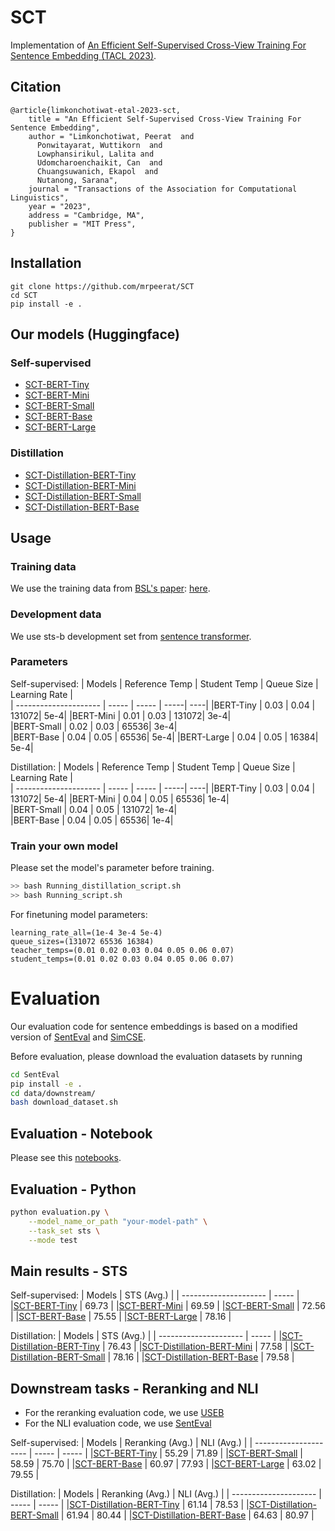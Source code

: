 # SCT
Implementation of [An Efficient Self-Supervised Cross-View Training For Sentence Embedding (TACL 2023)](https://github.com/mrpeerat/SCT/blob/main/An_Efficient_Self_supervised_Cross_View_Training_For_Unsupervised_Sentence_Embedding.pdf).

## Citation
```
@article{limkonchotiwat-etal-2023-sct,
    title = "An Efficient Self-Supervised Cross-View Training For Sentence Embedding",
    author = "Limkonchotiwat, Peerat  and
      Ponwitayarat, Wuttikorn  and
      Lowphansirikul, Lalita and
      Udomcharoenchaikit, Can  and
      Chuangsuwanich, Ekapol  and
      Nutanong, Sarana",
    journal = "Transactions of the Association for Computational Linguistics",
    year = "2023",
    address = "Cambridge, MA",
    publisher = "MIT Press",
}
```

## Installation
```
git clone https://github.com/mrpeerat/SCT
cd SCT
pip install -e .
``` 

## Our models (Huggingface)
### Self-supervised
- [SCT-BERT-Tiny](https://huggingface.co/mrp/SCT_BERT_Tiny)
- [SCT-BERT-Mini](https://huggingface.co/mrp/SCT_BERT_Mini)
- [SCT-BERT-Small](https://huggingface.co/mrp/SCT_BERT_Small)
- [SCT-BERT-Base](https://huggingface.co/mrp/SCT_BERT_Base)
- [SCT-BERT-Large](https://huggingface.co/mrp/SCT_BERT_Large)
### Distillation
- [SCT-Distillation-BERT-Tiny](https://huggingface.co/mrp/SCT_Distillation_BERT_Small)
- [SCT-Distillation-BERT-Mini](https://huggingface.co/mrp/SCT_Distillation_BERT_Mini)
- [SCT-Distillation-BERT-Small](https://huggingface.co/mrp/SCT_Distillation_BERT_Small)
- [SCT-Distillation-BERT-Base](https://huggingface.co/mrp/SCT_Distillation_BERT_Base)


## Usage
### Training data
We use the training data from [BSL's paper](https://aclanthology.org/2021.acl-long.402.pdf): [here](https://drive.google.com/file/d/1HeqsEChDr7i_kxbdJvmVaRMSFKDRnFBY/view?usp=sharing).

### Development data
We use sts-b development set from [sentence transformer](https://sbert.net/datasets/stsbenchmark.tsv.gz).

### Parameters
Self-supervised:
| Models  | Reference Temp | Student Temp | Queue Size | Learning Rate |   
| --------------------- | ----- | ----- | -----| ----|
|BERT-Tiny              | 0.03  | 0.04  | 131072| 5e-4|
|BERT-Mini              | 0.01  | 0.03  | 131072| 3e-4|  
|BERT-Small             | 0.02  | 0.03  | 65536| 3e-4|  
|BERT-Base              | 0.04  | 0.05  | 65536| 5e-4| 
|BERT-Large             | 0.04  | 0.05  | 16384| 5e-4| 

Distillation:
| Models  | Reference Temp | Student Temp | Queue Size | Learning Rate |   
| --------------------- | ----- | ----- | -----| ----|
|BERT-Tiny              | 0.03  | 0.04  | 131072| 5e-4|
|BERT-Mini              | 0.04  | 0.05  | 65536| 1e-4|  
|BERT-Small             | 0.04  | 0.05  | 131072| 1e-4|  
|BERT-Base              | 0.04  | 0.05  | 65536| 1e-4| 

### Train your own model
Please set the model's parameter before training.
```bash
>> bash Running_distillation_script.sh
>> bash Running_script.sh
```

For finetuning model parameters: 
```
learning_rate_all=(1e-4 3e-4 5e-4)
queue_sizes=(131072 65536 16384)
teacher_temps=(0.01 0.02 0.03 0.04 0.05 0.06 0.07)
student_temps=(0.01 0.02 0.03 0.04 0.05 0.06 0.07)
```

# Evaluation
Our evaluation code for sentence embeddings is based on a modified version of [SentEval](https://github.com/facebookresearch/SentEval) and [SimCSE](https://github.com/princeton-nlp/SimCSE).

Before evaluation, please download the evaluation datasets by running
```bash
cd SentEval
pip install -e .
cd data/downstream/
bash download_dataset.sh
```

## Evaluation - Notebook
Please see this [notebooks](https://github.com/mrpeerat/SCT/blob/main/notebook/STS_eval.ipynb).

## Evaluation - Python
```bash
python evaluation.py \
    --model_name_or_path "your-model-path" \
    --task_set sts \
    --mode test
```

## Main results - STS
Self-supervised:
| Models  | STS (Avg.) | 
| --------------------- | ----- |
|[SCT-BERT-Tiny](https://huggingface.co/mrp/SCT_BERT_Tiny)              | 69.73  | 
|[SCT-BERT-Mini](https://huggingface.co/mrp/SCT_BERT_Mini)              | 69.59  | 
|[SCT-BERT-Small](https://huggingface.co/mrp/SCT_BERT_Small)             | 72.56  | 
|[SCT-BERT-Base](https://huggingface.co/mrp/SCT_BERT_Base)              | 75.55  | 
|[SCT-BERT-Large](https://huggingface.co/mrp/SCT_BERT_Large)             | 78.16  | 

Distillation:
| Models  | STS (Avg.) | 
| --------------------- | ----- |
|[SCT-Distillation-BERT-Tiny](https://huggingface.co/mrp/SCT_Distillation_BERT_Small)             | 76.43  | 
|[SCT-Distillation-BERT-Mini](https://huggingface.co/mrp/SCT_Distillation_BERT_Mini)              | 77.58  | 
|[SCT-Distillation-BERT-Small](https://huggingface.co/mrp/SCT_Distillation_BERT_Small)             | 78.16  | 
|[SCT-Distillation-BERT-Base](https://huggingface.co/mrp/SCT_Distillation_BERT_Base)              | 79.58  | 

## Downstream tasks - Reranking and NLI
- For the reranking evaluation code, we use [USEB](https://github.com/UKPLab/useb)
- For the NLI evaluation code, we use [SentEval](https://github.com/facebookresearch/SentEval)

Self-supervised:
| Models  | Reranking (Avg.) | NLI (Avg.) |
| --------------------- | ----- | ----- |
|[SCT-BERT-Tiny](https://huggingface.co/mrp/SCT_BERT_Tiny)             | 55.29  | 71.89  |
|[SCT-BERT-Small](https://huggingface.co/mrp/SCT_BERT_Small)             | 58.59  | 75.70  |
|[SCT-BERT-Base](https://huggingface.co/mrp/SCT_BERT_Base)              | 60.97  | 77.93  |
|[SCT-BERT-Large](https://huggingface.co/mrp/SCT_BERT_Large)             | 63.02  | 79.55  |

Distillation:
| Models  | Reranking (Avg.) | NLI (Avg.) |
| --------------------- | ----- | ----- |
|[SCT-Distillation-BERT-Tiny](https://huggingface.co/mrp/SCT_Distillation_BERT_Small)             | 61.14  | 78.53  |
|[SCT-Distillation-BERT-Small](https://huggingface.co/mrp/SCT_Distillation_BERT_Small)             | 61.94  | 80.44  |
|[SCT-Distillation-BERT-Base](https://huggingface.co/mrp/SCT_Distillation_BERT_Base)              | 64.63  | 80.97  |
